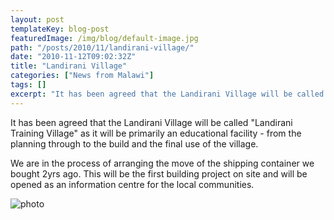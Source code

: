 ```yaml
---
layout: post
templateKey: blog-post
featuredImage: /img/blog/default-image.jpg
path: "/posts/2010/11/landirani-village/"
date: "2010-11-12T09:02:32Z"
title: "Landirani Village"
categories: ["News from Malawi"]
tags: []
excerpt: "It has been agreed that the Landirani Village will be called \"Landirani Training Village\" as it w..."
---
```


It has been agreed that the Landirani Village will be called "Landirani Training Village" as it will be primarily an educational facility - from the planning through to the build and the final use of the village.

We are in the process of arranging the move of the shipping container we bought 2yrs ago. This will be the first building project on site and will be opened as an information centre for the local communities.

![photo](https://www.landirani.org/image_library/news/full_size/4cdd2dadd1e3asc_plans_101111.jpg)